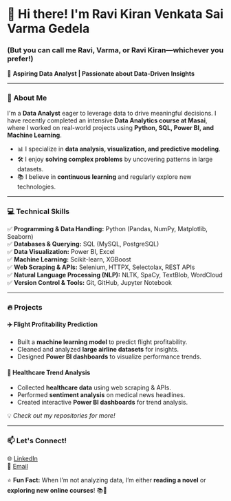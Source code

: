 # 👋 Hi there! I'm Ravi Kiran Venkata Sai Varma Gedela  
### (But you can call me Ravi, Varma, or Ravi Kiran—whichever you prefer!)  

🚀 **Aspiring Data Analyst | Passionate about Data-Driven Insights**  

---

### 🧐 **About Me**  
I'm a **Data Analyst** eager to leverage data to drive meaningful decisions. I have recently completed an intensive **Data Analytics course at Masai**, where I worked on real-world projects using **Python, SQL, Power BI, and Machine Learning**.  

- 📊 I specialize in **data analysis, visualization, and predictive modeling**.  
- 🛠️ I enjoy **solving complex problems** by uncovering patterns in large datasets.  
- 📚 I believe in **continuous learning** and regularly explore new technologies.  

---

### 💻 **Technical Skills**  
✅ **Programming & Data Handling:** Python (Pandas, NumPy, Matplotlib, Seaborn)  
✅ **Databases & Querying:** SQL (MySQL, PostgreSQL)  
✅ **Data Visualization:** Power BI, Excel  
✅ **Machine Learning:** Scikit-learn, XGBoost  
✅ **Web Scraping & APIs:** Selenium, HTTPX, Selectolax, REST APIs  
✅ **Natural Language Processing (NLP):** NLTK, SpaCy, TextBlob, WordCloud  
✅ **Version Control & Tools:** Git, GitHub, Jupyter Notebook  

---

### 🔥 **Projects**  
#### **✈️ Flight Profitability Prediction**  
- Built a **machine learning model** to predict flight profitability.  
- Cleaned and analyzed **large airline datasets** for insights.  
- Designed **Power BI dashboards** to visualize performance trends.  

#### **🏥 Healthcare Trend Analysis**  
- Collected **healthcare data** using web scraping & APIs.  
- Performed **sentiment analysis** on medical news headlines.  
- Created interactive **Power BI dashboards** for trend analysis.  

💡 *Check out my repositories for more!*  

---

### 📫 **Let's Connect!**  
🌐 [LinkedIn](https://www.linkedin.com/ravivarma2899/)  
📩 [Email](mailto:gedela.ravi28@gmail.com)  

⭐ **Fun Fact:** When I’m not analyzing data, I’m either **reading a novel** or **exploring new online courses**! 📚🚀  
